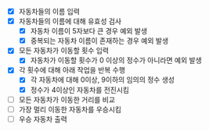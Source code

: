 - [x] 자동차들의 이름 입력
- [x] 자동차들의 이름에 대해 유효성 검사
  - [x] 자동차 이름이 5자보다 큰 경우 예외 발생
  - [x] 중복되는 자동차 이름이 존재하는 경우 예외 발생
- [x] 모든 자동차가 이동할 횟수 입력
  - [x] 자동차가 이동할 횟수가 0 이상의 정수가 아니라면 예외 발생
- [x] 각 횟수에 대해 아래 작업을 반복 수행
  - [x] 각 자동차에 대해 0이상, 9이하의 임의의 정수 생성
  - [x] 정수가 4이상인 자동차를 전진시킴
- [ ] 모든 자동차가 이동한 거리를 비교
- [ ] 가장 멀리 이동한 자동차를 우승시킴
- [ ] 우승 자동차 출력
